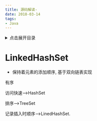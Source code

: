 ```yaml
---
title: 源码解读-
date: 2018-03-14
tags:
- Java
---
```

<details>
<summary>点击展开目录</summary>
<!-- TOC -->

- [LinkedHashSet](#linkedhashset)

<!-- /TOC -->
</details>

# LinkedHashSet

* 保持着元素的添加顺序, 基于双向链表实现

有序

访问快速-->HashSet

排序-->TreeSet

记录插入时顺序-->LinedHashSet.